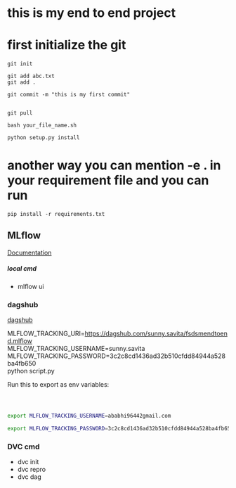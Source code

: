 # this is my end to end project

# first initialize the git

```
git init
```

```
git add abc.txt
git add .
```
```
git commit -m "this is my first commit"
```

```

git pull

```

```
bash your_file_name.sh
```

```
python setup.py install
```

# another way you can mention -e . in your requirement file and you can run

```
pip install -r requirements.txt
```


## MLflow

[Documentation](https://mlflow.org/docs/latest/index.html)


##### local cmd
- mlflow ui

### dagshub
[dagshub](https://dagshub.com/)

MLFLOW_TRACKING_URI=https://dagshub.com/sunny.savita/fsdsmendtoend.mlflow \
MLFLOW_TRACKING_USERNAME=sunny.savita \
MLFLOW_TRACKING_PASSWORD=3c2c8cd1436ad32b510cfdd84944a528ba4fb650 \
python script.py

Run this to export as env variables:

```bash



export MLFLOW_TRACKING_USERNAME=ababhi96442gmail.com

export MLFLOW_TRACKING_PASSWORD=3c2c8cd1436ad32b510cfdd84944a528ba4fb650

```


### DVC cmd
- dvc init
- dvc repro
- dvc dag
